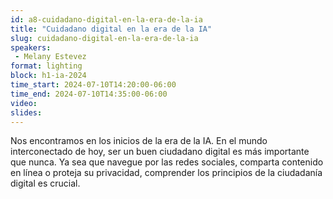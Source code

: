 ```yaml
---
id: a8-cuidadano-digital-en-la-era-de-la-ia
title: "Cuidadano digital en la era de la IA"
slug: cuidadano-digital-en-la-era-de-la-ia
speakers:
 - Melany Estevez
format: lighting
block: h1-ia-2024
time_start: 2024-07-10T14:20:00-06:00
time_end: 2024-07-10T14:35:00-06:00
video:
slides:
---
```


Nos encontramos en los inicios de la era de la IA. En el mundo interconectado de hoy, ser un buen ciudadano digital es más importante que nunca. Ya sea que navegue por las redes sociales, comparta contenido en línea o proteja su privacidad, comprender los principios de la ciudadanía digital es crucial.

